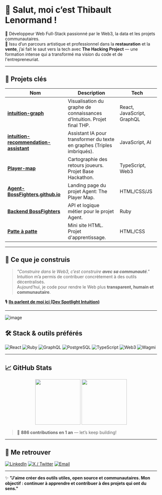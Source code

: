 # 👋 Salut, moi c’est Thibault Lenormand !

🎯 Développeur Web Full-Stack passionné par le Web3, la data et les projets communautaires.  
🎨 Issu d’un parcours artistique et professionnel dans la **restauration** et la **vente**, j’ai fait le saut vers la tech avec **The Hacking Project** — une formation intense qui a transformé ma vision du code et de l'entrepreneuriat.

---

## 🚀 Projets clés

| Nom | Description | Tech |
|-----|-------------|------|
| [**intuition-graph**](https://github.com/THP-Lab/intuition-graph) | Visualisation du graphe de connaissances d’Intuition. Projet final THP. | React, JavaScript, GraphQL |
| [**intuition-recommendation-assistant**](https://github.com/THP-Lab/intuition-recommendation-assistant) | Assistant IA pour transformer du texte en graphes (Triples imbriqués). | JavaScript, AI |
| [**Player-map**](https://github.com/Agent-BossFighters/Player-map) | Cartographie des retours joueurs. Projet Base Hackathon. | TypeScript, Web3 |
| [**Agent-BossFighters.github.io**](https://github.com/Agent-BossFighters/Agent-BossFighters.github.io) | Landing page du projet Agent: The Player Map. | HTML/CSS/JS |
| [**Backend BossFighters**](https://github.com/Agent-BossFighters/Backend) | API et logique métier pour le projet Agent. | Ruby |
| [**Patte à patte**](https://github.com/Paupiety/patte-a-patte) | Mini site HTML. Projet d'apprentissage. | HTML/CSS |

---

## 🧠 Ce que je construis

> _"Construire dans le Web3, c’est construire **avec sa communauté**."_  
> Intuition m’a permis de contribuer concrètement à des outils décentralisés.  
> Aujourd’hui, je code pour rendre le Web plus **transparent, humain et communautaire**.

🎙️ [**Ils parlent de moi ici (Dev Spotlight Intuition)**](https://x.com/0xIntuition/status/1923456151393533997)

---

![image](https://github.com/user-attachments/assets/27be7db0-e714-4939-93db-f5464e68a883)


## 🛠️ Stack & outils préférés

![React](https://img.shields.io/badge/-React-61DAFB?style=for-the-badge&logo=react&logoColor=white)
![Ruby](https://img.shields.io/badge/-Ruby-CC342D?style=for-the-badge&logo=ruby&logoColor=white)
![GraphQL](https://img.shields.io/badge/-GraphQL-E10098?style=for-the-badge&logo=graphql&logoColor=white)
![PostgreSQL](https://img.shields.io/badge/-PostgreSQL-336791?style=for-the-badge&logo=postgresql&logoColor=white)
![TypeScript](https://img.shields.io/badge/-TypeScript-3178C6?style=for-the-badge&logo=typescript&logoColor=white)
![Web3](https://img.shields.io/badge/-Web3-2E7DAF?style=for-the-badge)
![Wagmi](https://img.shields.io/badge/-Wagmi-10B981?style=for-the-badge)

---

## 📈 GitHub Stats

<p align="center">
  <img src="https://github-readme-stats.vercel.app/api?username=ThibaultL24&show_icons=true&theme=radical" height="150"/>
  <img src="https://github-readme-stats.vercel.app/api/top-langs/?username=ThibaultL24&layout=compact&theme=radical" height="150"/>
</p>

> 🎯 **886 contributions en 1 an** — let’s keep building!

---

## 🔗 Me retrouver

[![LinkedIn](https://img.shields.io/badge/-LinkedIn-0A66C2?style=for-the-badge&logo=linkedin&logoColor=white)](https://www.linkedin.com/in/thibault-lenormand-b38b96268/)
[![X / Twitter](https://img.shields.io/badge/-@ThibaultLENORM2-1DA1F2?style=for-the-badge&logo=twitter&logoColor=white)](https://x.com/ThibaultLENORM2)
[![Email](https://img.shields.io/badge/-Email-D14836?style=for-the-badge&logo=gmail&logoColor=white)](mailto:thibault.lenormand24@gmail.com)

---

✨ **"J’aime créer des outils utiles, open source et communautaires. Mon objectif : continuer à apprendre et contribuer à des projets qui ont du sens."**
